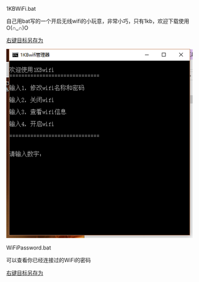 1KBWiFi.bat

自己用bat写的一个开启无线wifi的小玩意，非常小巧，只有1kb，欢迎下载使用 O(∩_∩)O

[右键目标另存为](https://raw.githubusercontent.com/MiQt/XiaoMiWiFi/master/1KBWiFi.bat)

![预览图](./picview.png)

WiFiPassword.bat

可以查看你已经连接过的WiFi的密码

[右键目标另存为](https://raw.githubusercontent.com/MiQt/XiaoMiWiFi/master/WiFiPassword.bat)

